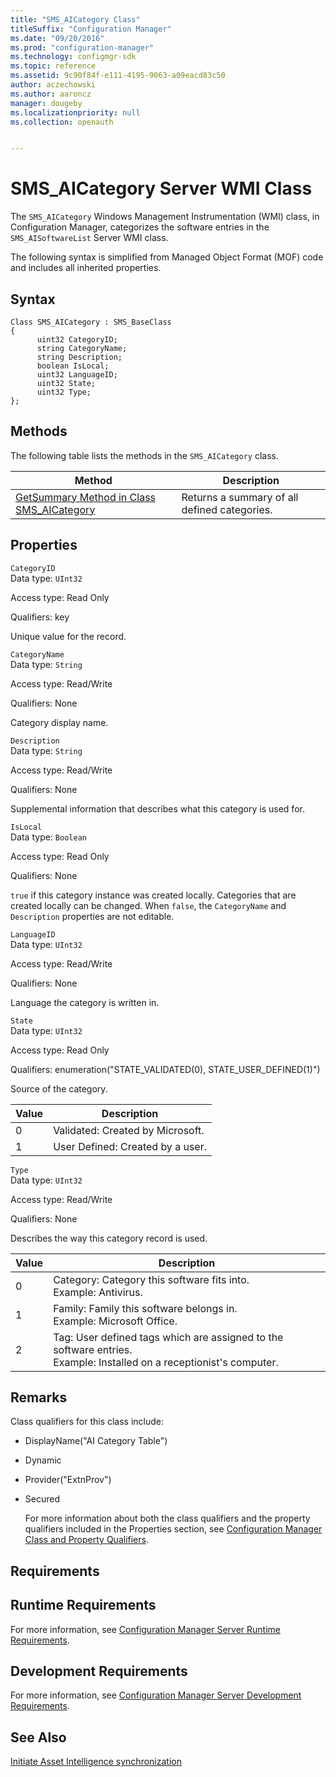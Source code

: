 ```yaml
---
title: "SMS_AICategory Class"
titleSuffix: "Configuration Manager"
ms.date: "09/20/2016"
ms.prod: "configuration-manager"
ms.technology: configmgr-sdk
ms.topic: reference
ms.assetid: 9c90f84f-e111-4195-9063-a09eacd83c50
author: aczechowski
ms.author: aaroncz
manager: dougeby
ms.localizationpriority: null
ms.collection: openauth


---
```

# SMS_AICategory Server WMI Class
The `SMS_AICategory` Windows Management Instrumentation (WMI) class, in Configuration Manager, categorizes the software entries in the `SMS_AISoftwareList` Server WMI class.  

 The following syntax is simplified from Managed Object Format (MOF) code and includes all inherited properties.  

## Syntax  

```  
Class SMS_AICategory : SMS_BaseClass   
{   
      uint32 CategoryID;   
      string CategoryName;   
      string Description;   
      boolean IsLocal;   
      uint32 LanguageID;   
      uint32 State;   
      uint32 Type;   
};  
```  

## Methods  
 The following table lists the methods in the `SMS_AICategory` class.  

|Method|Description|  
|------------|-----------------|  
|[GetSummary Method in Class SMS_AICategory](../../../../../develop/reference/core/clients/asset-intelligence/getsummary-method-in-class-sms_aicategory.md)|Returns a summary of all defined categories.|  

## Properties  
 `CategoryID`  
 Data type: `UInt32`  

 Access type: Read Only  

 Qualifiers: key  

 Unique value for the record.  

 `CategoryName`  
 Data type: `String`  

 Access type: Read/Write  

 Qualifiers: None  

 Category display name.  

 `Description`  
 Data type: `String`  

 Access type: Read/Write  

 Qualifiers: None  

 Supplemental information that describes what this category is used for.  

 `IsLocal`  
 Data type: `Boolean`  

 Access type: Read Only  

 Qualifiers: None  

 `true` if this category instance was created locally. Categories that are created locally can be changed. When `false`, the `CategoryName` and `Description` properties are not editable.  

 `LanguageID`  
 Data type: `UInt32`  

 Access type: Read/Write  

 Qualifiers: None  

 Language the category is written in.  

 `State`  
 Data type: `UInt32`  

 Access type: Read Only  

 Qualifiers: enumeration("STATE_VALIDATED(0), STATE_USER_DEFINED(1)")  

 Source of the category.  

|Value|Description|  
|-----------|-----------------|  
|0|Validated: Created by Microsoft.|  
|1|User Defined: Created by a user.|  

 `Type`  
 Data type: `UInt32`  

 Access type: Read/Write  

 Qualifiers: None  

 Describes the way this category record is used.  

|Value|Description|  
|-----------|-----------------|  
|0|Category: Category this software fits into.<br />Example: Antivirus.|  
|1|Family: Family this software belongs in.<br />Example: Microsoft Office.|  
|2|Tag: User defined tags which are assigned to the software entries.<br />Example: Installed on a receptionist's computer.|  

## Remarks  
 Class qualifiers for this class include:  

- DisplayName("AI Category Table")  

- Dynamic  

- Provider("ExtnProv")  

- Secured  

  For more information about both the class qualifiers and the property qualifiers included in the Properties section, see [Configuration Manager Class and Property Qualifiers](../../../../../develop/reference/misc/class-and-property-qualifiers.md).  

## Requirements  

## Runtime Requirements  
 For more information, see [Configuration Manager Server Runtime Requirements](../../../../../develop/core/reqs/server-runtime-requirements.md).  

## Development Requirements  
 For more information, see [Configuration Manager Server Development Requirements](../../../../../develop/core/reqs/server-development-requirements.md).  

## See Also  
[Initiate Asset Intelligence synchronization](../../../../core/clients/asset-intelligence/how-to-initiate-a-synchronization.md)
